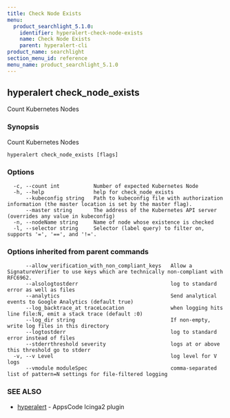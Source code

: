 ```yaml
---
title: Check Node Exists
menu:
  product_searchlight_5.1.0:
    identifier: hyperalert-check-node-exists
    name: Check Node Exists
    parent: hyperalert-cli
product_name: searchlight
section_menu_id: reference
menu_name: product_searchlight_5.1.0
---
```

## hyperalert check_node_exists

Count Kubernetes Nodes

### Synopsis

Count Kubernetes Nodes

```
hyperalert check_node_exists [flags]
```

### Options

```
  -c, --count int           Number of expected Kubernetes Node
  -h, --help                help for check_node_exists
      --kubeconfig string   Path to kubeconfig file with authorization information (the master location is set by the master flag).
      --master string       The address of the Kubernetes API server (overrides any value in kubeconfig)
  -n, --nodeName string     Name of node whose existence is checked
  -l, --selector string     Selector (label query) to filter on, supports '=', '==', and '!='.
```

### Options inherited from parent commands

```
      --allow_verification_with_non_compliant_keys   Allow a SignatureVerifier to use keys which are technically non-compliant with RFC6962.
      --alsologtostderr                              log to standard error as well as files
      --analytics                                    Send analytical events to Google Analytics (default true)
      --log_backtrace_at traceLocation               when logging hits line file:N, emit a stack trace (default :0)
      --log_dir string                               If non-empty, write log files in this directory
      --logtostderr                                  log to standard error instead of files
      --stderrthreshold severity                     logs at or above this threshold go to stderr
  -v, --v Level                                      log level for V logs
      --vmodule moduleSpec                           comma-separated list of pattern=N settings for file-filtered logging
```

### SEE ALSO

* [hyperalert](/docs/reference/hyperalert/hyperalert.md)	 - AppsCode Icinga2 plugin


